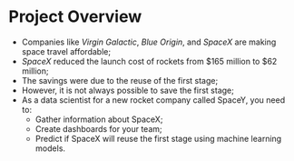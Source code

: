 # Project Overview

 - Companies like *Virgin Galactic*, *Blue Origin*, and *SpaceX* are making space travel affordable;
 - *SpaceX* reduced the launch cost of rockets from $165 million to $62 million;
 - The savings were due to the reuse of the first stage;
 - However, it is not always possible to save the first stage;
 - As a data scientist for a new rocket company called SpaceY, you need to:
    - Gather information about SpaceX;
    - Create dashboards for your team;
    - Predict if SpaceX will reuse the first stage using machine learning models.
